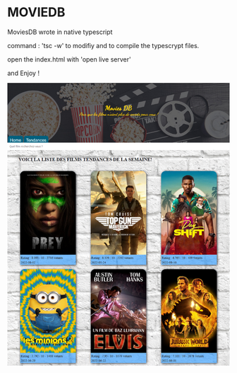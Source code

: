 # MOVIEDB

MoviesDB wrote in native typescript

command : 'tsc -w' to modifiy and to compile the typescrypt files.

open the index.html with 'open live server' 

and Enjoy !

![moviedb](/moviedb.png "screenshot")
